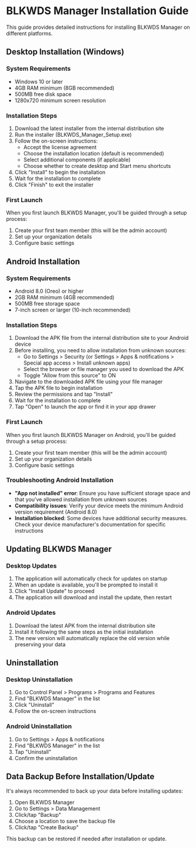 # BLKWDS Manager Installation Guide

This guide provides detailed instructions for installing BLKWDS Manager on different platforms.

## Desktop Installation (Windows)

### System Requirements

- Windows 10 or later
- 4GB RAM minimum (8GB recommended)
- 500MB free disk space
- 1280x720 minimum screen resolution

### Installation Steps

1. Download the latest installer from the internal distribution site
2. Run the installer (BLKWDS_Manager_Setup.exe)
3. Follow the on-screen instructions:
   - Accept the license agreement
   - Choose the installation location (default is recommended)
   - Select additional components (if applicable)
   - Choose whether to create desktop and Start menu shortcuts
4. Click "Install" to begin the installation
5. Wait for the installation to complete
6. Click "Finish" to exit the installer

### First Launch

When you first launch BLKWDS Manager, you'll be guided through a setup process:

1. Create your first team member (this will be the admin account)
2. Set up your organization details
3. Configure basic settings

## Android Installation

### System Requirements

- Android 8.0 (Oreo) or higher
- 2GB RAM minimum (4GB recommended)
- 500MB free storage space
- 7-inch screen or larger (10-inch recommended)

### Installation Steps

1. Download the APK file from the internal distribution site to your Android device
2. Before installing, you need to allow installation from unknown sources:
   - Go to Settings > Security (or Settings > Apps & notifications > Special app access > Install unknown apps)
   - Select the browser or file manager you used to download the APK
   - Toggle "Allow from this source" to ON
3. Navigate to the downloaded APK file using your file manager
4. Tap the APK file to begin installation
5. Review the permissions and tap "Install"
6. Wait for the installation to complete
7. Tap "Open" to launch the app or find it in your app drawer

### First Launch

When you first launch BLKWDS Manager on Android, you'll be guided through a setup process:

1. Create your first team member (this will be the admin account)
2. Set up your organization details
3. Configure basic settings

### Troubleshooting Android Installation

- **"App not installed" error**: Ensure you have sufficient storage space and that you've allowed installation from unknown sources
- **Compatibility issues**: Verify your device meets the minimum Android version requirement (Android 8.0)
- **Installation blocked**: Some devices have additional security measures. Check your device manufacturer's documentation for specific instructions

## Updating BLKWDS Manager

### Desktop Updates

1. The application will automatically check for updates on startup
2. When an update is available, you'll be prompted to install it
3. Click "Install Update" to proceed
4. The application will download and install the update, then restart

### Android Updates

1. Download the latest APK from the internal distribution site
2. Install it following the same steps as the initial installation
3. The new version will automatically replace the old version while preserving your data

## Uninstallation

### Desktop Uninstallation

1. Go to Control Panel > Programs > Programs and Features
2. Find "BLKWDS Manager" in the list
3. Click "Uninstall"
4. Follow the on-screen instructions

### Android Uninstallation

1. Go to Settings > Apps & notifications
2. Find "BLKWDS Manager" in the list
3. Tap "Uninstall"
4. Confirm the uninstallation

## Data Backup Before Installation/Update

It's always recommended to back up your data before installing updates:

1. Open BLKWDS Manager
2. Go to Settings > Data Management
3. Click/tap "Backup"
4. Choose a location to save the backup file
5. Click/tap "Create Backup"

This backup can be restored if needed after installation or update.
